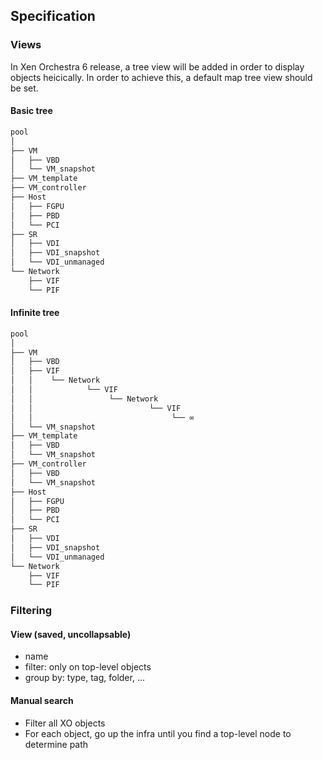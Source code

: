 ## Specification

### Views

In Xen Orchestra 6 release, a tree view will be added in order to display objects heicically.
In order to achieve this, a default map tree view should be set.

#### Basic tree 
```bash
pool
│
├── VM
│   ├── VBD
│   └── VM_snapshot
├── VM_template
├── VM_controller
├── Host
│   ├── FGPU
│   ├── PBD
│   └── PCI
├── SR
│   ├── VDI
│   ├── VDI_snapshot
│   └── VDI_unmanaged
└── Network
    ├── VIF
    └── PIF
```

#### Infinite tree

```bash
pool
│
├── VM
│   ├── VBD
│   ├── VIF
│   │    └── Network
│   │            └── VIF
│   │                 └── Network
│   │                          └── VIF
│   │                               └── ∞
│   └── VM_snapshot
├── VM_template
│   ├── VBD
│   └── VM_snapshot
├── VM_controller
│   ├── VBD
│   └── VM_snapshot
├── Host
│   ├── FGPU
│   ├── PBD
│   └── PCI
├── SR
│   ├── VDI
│   ├── VDI_snapshot
│   └── VDI_unmanaged
└── Network
    ├── VIF
    └── PIF
```

### Filtering

#### View (saved, uncollapsable)
- name
- filter: only on top-level objects
- group by: type, tag, folder, ...

#### Manual search
- Filter all XO objects
- For each object, go up the infra until you find a top-level node to determine path

